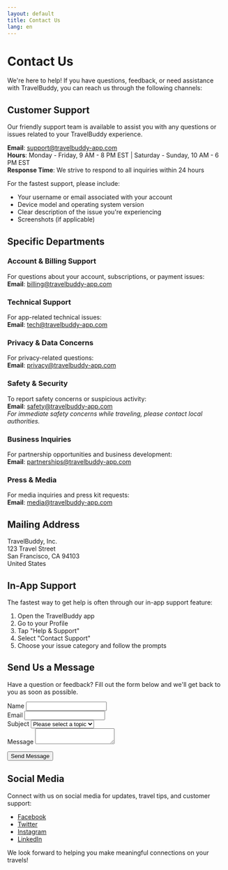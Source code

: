 ```yaml
---
layout: default
title: Contact Us
lang: en
---
```


# Contact Us

We're here to help! If you have questions, feedback, or need assistance with TravelBuddy, you can reach us through the following channels:

## Customer Support

Our friendly support team is available to assist you with any questions or issues related to your TravelBuddy experience.

**Email**: support@travelbuddy-app.com  
**Hours**: Monday - Friday, 9 AM - 8 PM EST | Saturday - Sunday, 10 AM - 6 PM EST  
**Response Time**: We strive to respond to all inquiries within 24 hours

For the fastest support, please include:
- Your username or email associated with your account
- Device model and operating system version
- Clear description of the issue you're experiencing
- Screenshots (if applicable)

## Specific Departments

### Account & Billing Support
For questions about your account, subscriptions, or payment issues:  
**Email**: billing@travelbuddy-app.com

### Technical Support
For app-related technical issues:  
**Email**: tech@travelbuddy-app.com

### Privacy & Data Concerns
For privacy-related questions:  
**Email**: privacy@travelbuddy-app.com

### Safety & Security
To report safety concerns or suspicious activity:  
**Email**: safety@travelbuddy-app.com  
_For immediate safety concerns while traveling, please contact local authorities._

### Business Inquiries
For partnership opportunities and business development:  
**Email**: partnerships@travelbuddy-app.com

### Press & Media
For media inquiries and press kit requests:  
**Email**: media@travelbuddy-app.com

## Mailing Address

TravelBuddy, Inc.  
123 Travel Street  
San Francisco, CA 94103  
United States

## In-App Support

The fastest way to get help is often through our in-app support feature:
1. Open the TravelBuddy app
2. Go to your Profile
3. Tap "Help & Support"
4. Select "Contact Support"
5. Choose your issue category and follow the prompts

## Send Us a Message

Have a question or feedback? Fill out the form below and we'll get back to you as soon as possible.

<form class="contact-form" action="https://formspree.io/f/your-formspree-endpoint" method="POST">
  <div class="form-group">
    <label for="name">Name</label>
    <input type="text" id="name" name="name" required>
  </div>
  
  <div class="form-group">
    <label for="email">Email</label>
    <input type="email" id="email" name="email" required>
  </div>
  
  <div class="form-group">
    <label for="subject">Subject</label>
    <select id="subject" name="subject" required>
      <option value="">Please select a topic</option>
      <option value="account">Account Issues</option>
      <option value="technical">Technical Support</option>
      <option value="billing">Billing Questions</option>
      <option value="feedback">General Feedback</option>
      <option value="safety">Safety Concerns</option>
      <option value="other">Other</option>
    </select>
  </div>
  
  <div class="form-group">
    <label for="message">Message</label>
    <textarea id="message" name="message" required></textarea>
  </div>
  
  <button type="submit">Send Message</button>
</form>

## Social Media

Connect with us on social media for updates, travel tips, and customer support:

- [Facebook](https://facebook.com/travelbuddy)
- [Twitter](https://twitter.com/travelbuddy)
- [Instagram](https://instagram.com/travelbuddy)
- [LinkedIn](https://linkedin.com/company/travelbuddy)

We look forward to helping you make meaningful connections on your travels!